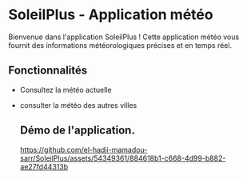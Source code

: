 # SoleilPlus - Application météo

Bienvenue dans l'application SoleilPlus ! Cette application météo vous fournit des informations météorologiques précises et en temps réel.


## Fonctionnalités

- Consultez la météo actuelle
- consulter la météo des autres villes

  ## Démo de l'application.

  https://github.com/el-hadji-mamadou-sarr/SoleilPlus/assets/54349361/884618b1-c668-4d99-b882-ae27fd44313b

